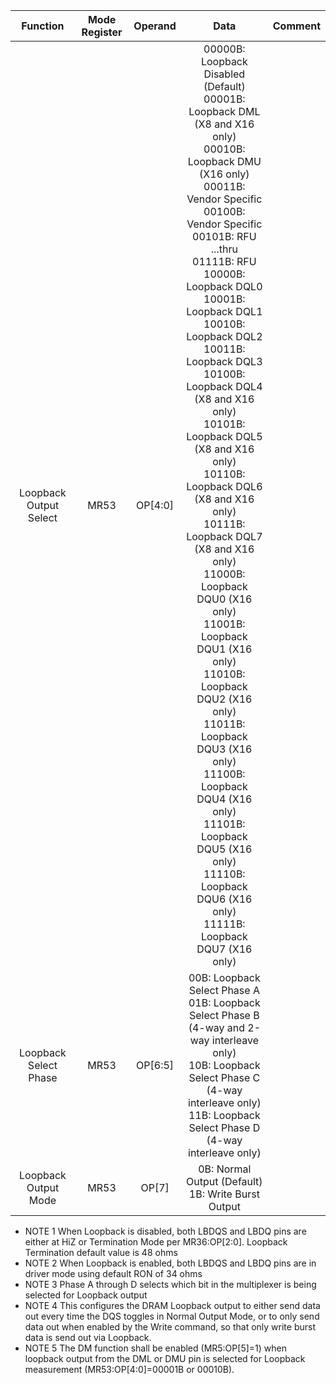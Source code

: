 

|  Function  |      Mode Register      |   Operand    |      Data      |      Comment      |  
| :--------: |:-------------:| :---------:| :---------:| :--------: |
| Loopback Output Select | MR53 | OP[4:0] | 00000B: Loopback Disabled (Default) <br> 00001B: Loopback DML (X8 and X16 only)  <br> 00010B: Loopback DMU (X16 only)  <br> 00011B: Vendor Specific <br> 00100B: Vendor Specific <br> 00101B: RFU <br> ...thru <br> 01111B: RFU <br> 10000B: Loopback DQL0 <br> 10001B: Loopback DQL1 <br> 10010B: Loopback DQL2 <br> 10011B: Loopback DQL3 <br> 10100B: Loopback DQL4 (X8 and X16 only) <br> 10101B: Loopback DQL5 (X8 and X16 only) <br> 10110B: Loopback DQL6 (X8 and X16 only) <br> 10111B: Loopback DQL7 (X8 and X16 only) <br> 11000B: Loopback DQU0 (X16 only) <br> 11001B: Loopback DQU1 (X16 only) <br> 11010B: Loopback DQU2 (X16 only) <br> 11011B: Loopback DQU3 (X16 only) <br> 11100B: Loopback DQU4 (X16 only) <br> 11101B: Loopback DQU5 (X16 only) <br> 11110B: Loopback DQU6 (X16 only) <br> 11111B: Loopback DQU7 (X16 only) | | 
| Loopback Select Phase | MR53 | OP[6:5] | 00B: Loopback Select Phase A <br> 01B: Loopback Select Phase B (4-way and 2-way interleave only) <br> 10B: Loopback Select Phase C (4-way interleave only) <br> 11B: Loopback Select Phase D (4-way interleave only) | | 
| Loopback Output Mode | MR53 | OP[7] | 0B: Normal Output (Default) <br> 1B: Write Burst Output | | 

* NOTE 1 When Loopback is disabled, both LBDQS and LBDQ pins are either at HiZ or Termination Mode per MR36:OP[2:0]. Loopback Termination default value is 48 ohms
* NOTE 2 When Loopback is enabled, both LBDQS and LBDQ pins are in driver mode using default RON of 34 ohms
* NOTE 3 Phase A through D selects which bit in the multiplexer is being selected for Loopback output
* NOTE 4 This configures the DRAM Loopback output to either send data out every time the DQS toggles in Normal Output Mode, or to only send data out when enabled by the Write command, so that only write burst data is send out via Loopback.
* NOTE 5 The DM function shall be enabled (MR5:OP[5]=1) when loopback output from the DML or DMU pin is selected for Loopback measurement (MR53:OP[4:0]=00001B or 00010B).